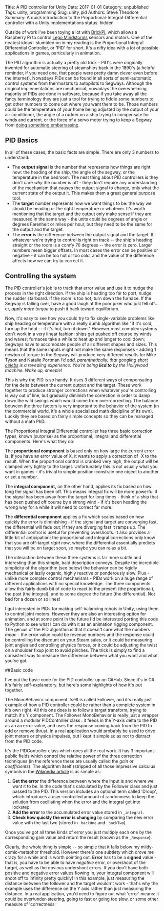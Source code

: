 Title: A PID controller for Unity
Date: 2017-01-01
Category: unpublished
Tags: unity, programming
Slug: unity_pid
Authors: Steve Theodore
Summary: A quick introduction to the Proportional-Integral-Differential controller with a Unity implementations
status: hidden

Outside of work I've been toying a lot with [BrickPi](http://www.dexterindustries.com/site/?product_cat=brickpi-lego-for-raspberry-pi), which allows a Raspberry Pi to control [Lego Mindstorms](http://www.lego.com/en-us/mindstorms/?domainredir=mindstorms.lego.com) sensors and motors.  One of the neatest ideas I stumbled on in my reading is the Proportional Integral Differential Controller, or 'PID' for short. It's a nifty idea with a lot of possible applications in games, particularly in animation.

The PID algorithm is actually a pretty old trick - PID's were originally invented for automatic steering of steamships back in the 1890's (a helpful reminder, if you need one, that people were pretty damn clever even before the internet). Nowadays PIDs can be found  in all sorts of semi-automatic control systems from thermostats to autopilots to Segways.  Although the original implementations are mechanical, nowadays the overwhelming majority of PIDs are done in software, because if you take away all the fancy terminology they are just a tool for trying to fiddle some numbers to get other numbers to come out where you want them to be. Those numbers could be the temperature of your home being adjusted by the output of your air conditioner, the angle of a rudder on a ship trying to compensate for winds and current, or the force of a servo motor trying to keep a Segway from [doing something embarrassing](https://www.youtube.com/watch?v=F8oKJbU5MCQ). 

## PID Basics

In all of these cases, the basic facts are simple. There are only 3 numbers to understand:

* The **output signal** is the number that represents how things are right now: the heading of the ship, the angle of the segway, or the temperature in the bedroom.  The neat thing about PID controllers is they don't care *why* the number is off - they don't require any understanding of the mechanism that causes the output signal to change, only what the current state of the output it. This makes them a great general purpose tool.
* The **target** number represents how we want things to be: the way we should be heading or the right temperature or whatever. It's worth mentioning that the target and the output only make sense if they are measured in the same way  - the units could be degrees of angle or degrees Farenheit or miles per hour, but they need to be the same for the output and the target.
* The **error** is the difference between the output signal and the target.  If whatever we're trying to control is right on track -- the ship's heading straight or the room is a comfy 70 degrees -- the error is zero. Larger numbers mean bigger offsets. In most cases the error can be positive or negative - it can be too hot or too cold, and the value of the difference affects how we can try to correct it.

## Controlling the system

The PID controller's job is to track that error value and use it to nudge the process in the right direction. If the ship is heading too far to port, nudge the rudder starboard. If the room is too hot, turn down the furnace. If the Segway is falling over, have a good laugh at the poor joker who just fell off... er, _apply more torque_ to push it back toward equilibrium.

Now, it's easy to see how you could try to fix single-variable problems like ship heading or temperature with a really dumb algorithm like "if it's cold, turn up the heat -- if it's hot, turn it down."  However most complex systems don't work in a very linear fashion: ships get pushed off course by winds and waves; furnaces take a while to heat up and longer to cool down; Segways have to accomodate people of all different shapes and sizes.  This means that the same inputs might not make the same responses - adding 1 newton of torque to the Segway will produce very different results for Mike Tyson and Natalie Portman _I'd add, parenthetically, that googling [short celebs](https://www.google.com/search?q=short%20celebs) is a revealing experience. You're being **lied to** by the Hollywood machine. Wake up, sheeple!_


This is why the PID is so handy. It uses 3 different ways of compensating for the delta between the current output and the target. These work together to produce stronger corrections when whatever you're controlling is way out of line, but gradually diminish the correction in order to damp down the wild swings which would come from over-correcting.  The balance between the three factors is very important to the behavior of the system (in the commercial world, it's a whole specialized math discipline of its own). Luckily they are based on fairly simple concepts so they can be managed without a math PhD.

The Proportional Integral Differential controller has three basic correction types, known (surprise) as the proportional, integral and differential components.  Here's what they do:

The **proportional component** is based only on how large the current error is. If you have an error value of X, it wants to apply a correction of -X to the result.  When the proportional control is cranked very high, the output will be clamped very tightly to the target. Unfortunately this is not usually what you want in games - it's trivial to simple position-constrain one object to another or set a number. 

The **integral component,** on the other hand, applies its fix based on how long the signal has been off. This means integral fix will be more powerful if the signal has been away from the target for long times - think of a ship that has been pushed off course by a strong wind - if it's been heading the wrong way for a while it will need to correct far more.

The **differential component** applies a fix which scales based on how quickly the error is diminishing - if the signal and target are converging fast, the differential will fade out; if they are diverging fast it ramps up. The differential control is useful for preventing overshoots. It also provides a little bit of anticipation: the proportional and integral corrections only know that you are off-target _right now_, where the differential essentially predicts that you will be on target soon, so maybe you can relax a bit.

The interaction between these three systems is far more subtle and interesting than this simple, bald description conveys. Despite the incredible simplicity of the algorithm (see below) the behavior can be rigidly mechanical or lazily organic, highly reactive or ponderously slow. Plus - unlike more complex control mechanisms - PIDs work on a huge range of different applications with no special knowledge.  The three components allow this fairly dumb bit of code to react to the present (the proportional), the past (the integral), and to some degree the future (the differential). Not bad for a dozen or so lines!

I got interested in PIDs for making self-balancing robots in Unity, using them to control joint motors. However they are also an interesting option for animation, and at some point in the future I'd be interested porting this code to Python to see what I can do with it as an animation rigging component. The genius of the PID algorithm is that it doesn't care what the numbers _mean_ - the error value could be revenue numbers and the response could be controlling the discount on your Steam sales, or it could be measuring joint angles and controlling physics forces, or it could be adjusting the twist on a shoulder fixup joint to avoid pinches. The trick is simply to find a consistent way to measure the difference between what you want and what you've got. 

##Basic code

I've put the basic code for the PID controller up on GitHub.  Since it's in C# it's fairly self-explanatory, but here's some highlights of how it's put together.

The MonoBehavior component itself is called Follower, and it's really just example of how a PID controller could be rather than a complete system in it's own right.  All this one does is to follow a target transform, trying to match it's Y component. The Follower MonoBehavior is really just a wrapper around a modular PIDController class : it feeds in the Y-axis delta to the PID as an an error value, and uses the response coming back from the PID to add or remove thrust. In a real application would probably be used to drive joint motors or physics impulses, but I kept it simple so as not to distract from the PID code. 

It's the PIDController class which does all the real work. It has 3 important public fields which control the relative power of the three correction techniques (in the reference these are usually called the _gain_ or _coefficients_). The algorithm itself (stripped of all those impressive calculus symbols in the [Wikipedia article](http://en.wikipedia.org/wiki/PID_controller) is as simple as:

1. **Get the error** the difference between where the input is and where we want it to be. In the code that's calculated by the Follower class and just passed to the PID. This version includes an optional term called 'Droop', which introduces a user-controlled amount of randomness to keep the solution from oscillating when the error and the integral get into lockstep.  
2. **Add the error** to the accumulated error value stored in `_integral`. 
3. **Check how quickly the error is changing** by comparing the new error value with the last two (stored in `_backOne` and `_backTwo`).

Once you've got all three kinds of error you just multiply each one by the corresponding gain value and return the result (known as the `_Response`). 

Clearly, the whole thing is simple -- so simple that it falls below my mildy-comic-metaphor threshold.  However there's one subtlety which drove me crazy for a while and is worth pointing out.  **Error** has to be a **signed** value - that is, you have to be able to have *negative* error, or overshoot of the target, as well as the obvious undershoot errors.  If you don't have both positive and negative error values flowing in, your integral component will shoot off to infinity pretty quickly!  In this example, just measuring the distance between the follower and the target wouldn't work - that's why the example uses the difference on the Y axis rather than just measuring the distance.  In a real application, you'd need to figure out what 'error' means: it could be over/under-steering, going to fast or going too slow, or some other measure of 'correctness.' 




